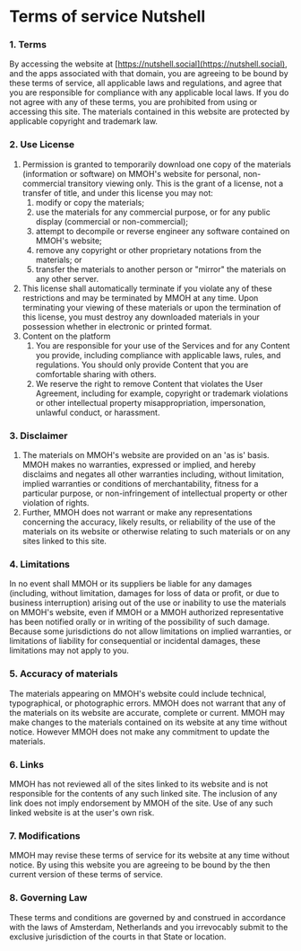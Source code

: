 # Terms of service Nutshell

### 1\. Terms

By accessing the website at [https://nutshell.social](https://nutshell.social), and the apps associated with that domain, you are agreeing to be bound by these terms of service, all applicable laws and regulations, and agree that you are responsible for compliance with any applicable local laws. If you do not agree with any of these terms, you are prohibited from using or accessing this site. The materials contained in this website are protected by applicable copyright and trademark law.

### 2\. Use License

1.  Permission is granted to temporarily download one copy of the materials (information or software) on MMOH's website for personal, non-commercial transitory viewing only. This is the grant of a license, not a transfer of title, and under this license you may not:
    1.  modify or copy the materials;
    2.  use the materials for any commercial purpose, or for any public display (commercial or non-commercial);
    3.  attempt to decompile or reverse engineer any software contained on MMOH's website;
    4.  remove any copyright or other proprietary notations from the materials; or
    5.  transfer the materials to another person or "mirror" the materials on any other server.
2.  This license shall automatically terminate if you violate any of these restrictions and may be terminated by MMOH at any time. Upon terminating your viewing of these materials or upon the termination of this license, you must destroy any downloaded materials in your possession whether in electronic or printed format.
3.  Content on the platform
    1. You are responsible for your use of the Services and for any Content you provide, including compliance with applicable laws, rules, and regulations. You should only provide Content that you are comfortable sharing with others.
    2. We reserve the right to remove Content that violates the User Agreement, including for example, copyright or trademark violations or other intellectual property misappropriation, impersonation, unlawful conduct, or harassment.

### 3\. Disclaimer

1.  The materials on MMOH's website are provided on an 'as is' basis. MMOH makes no warranties, expressed or implied, and hereby disclaims and negates all other warranties including, without limitation, implied warranties or conditions of merchantability, fitness for a particular purpose, or non-infringement of intellectual property or other violation of rights.
2.  Further, MMOH does not warrant or make any representations concerning the accuracy, likely results, or reliability of the use of the materials on its website or otherwise relating to such materials or on any sites linked to this site.

### 4\. Limitations

In no event shall MMOH or its suppliers be liable for any damages (including, without limitation, damages for loss of data or profit, or due to business interruption) arising out of the use or inability to use the materials on MMOH's website, even if MMOH or a MMOH authorized representative has been notified orally or in writing of the possibility of such damage. Because some jurisdictions do not allow limitations on implied warranties, or limitations of liability for consequential or incidental damages, these limitations may not apply to you.

### 5\. Accuracy of materials

The materials appearing on MMOH's website could include technical, typographical, or photographic errors. MMOH does not warrant that any of the materials on its website are accurate, complete or current. MMOH may make changes to the materials contained on its website at any time without notice. However MMOH does not make any commitment to update the materials.

### 6\. Links

MMOH has not reviewed all of the sites linked to its website and is not responsible for the contents of any such linked site. The inclusion of any link does not imply endorsement by MMOH of the site. Use of any such linked website is at the user's own risk.

### 7\. Modifications

MMOH may revise these terms of service for its website at any time without notice. By using this website you are agreeing to be bound by the then current version of these terms of service.

### 8\. Governing Law

These terms and conditions are governed by and construed in accordance with the laws of Amsterdam, Netherlands and you irrevocably submit to the exclusive jurisdiction of the courts in that State or location.